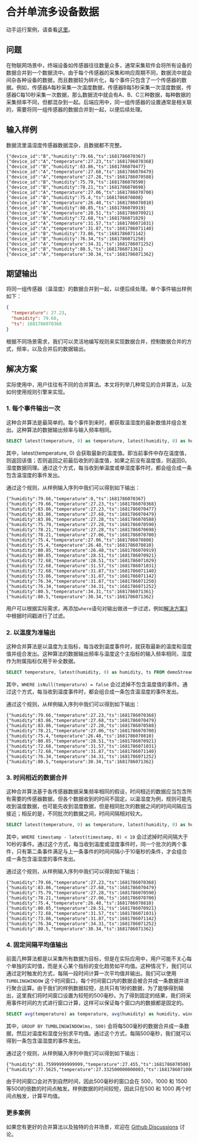 # 合并单流多设备数据

动手运行案例，请查看[这里](../howto.md)。

## 问题

在物联网场景中，终端设备如传感器往往数量众多，通常采集软件会将所有设备的数据合并到一个数据流中。由于每个传感器的采集和响应周期不同，数据流中就会间杂各种设备的数据，而且数据较为碎片化，每个事件只包含了一个传感器的数据。例如，传感器A每秒采集一次温度数据，传感器B每5秒采集一次湿度数据，传感器C每10秒采集一次数据，那么数据流中就会有A、B、C三种数据，每种数据的采集频率不同，但都混杂到一起。后端应用中，同一组传感器的设置通常是相关联的，需要将同一组传感器的数据合并到一起，以便后续处理。

## 输入样例

数据流里温湿度传感器数据混杂，且数据都不完整。

```
{"device_id":"B","humidity":79.66,"ts":1681786070367}
{"device_id":"A","temperature":27.23,"ts":1681786070368}
{"device_id":"B","humidity":83.86,"ts":1681786070477}
{"device_id":"A","temperature":27.68,"ts":1681786070479}
{"device_id":"A","temperature":27.28,"ts":1681786070588}
{"device_id":"B","humidity":75.79,"ts":1681786070590}
{"device_id":"B","humidity":78.21,"ts":1681786070698}
{"device_id":"A","temperature":27.06,"ts":1681786070700}
{"device_id":"B","humidity":75.4,"ts":1681786070808}
{"device_id":"A","temperature":26.48,"ts":1681786070810}
{"device_id":"B","humidity":80.85,"ts":1681786070919}
{"device_id":"A","temperature":28.51,"ts":1681786070921}
{"device_id":"B","humidity":72.68,"ts":1681786071029}
{"device_id":"A","temperature":31.57,"ts":1681786071031}
{"device_id":"A","temperature":31.87,"ts":1681786071140}
{"device_id":"B","humidity":73.86,"ts":1681786071142}
{"device_id":"B","humidity":76.34,"ts":1681786071250}
{"device_id":"A","temperature":34.31,"ts":1681786071252}
{"device_id":"B","humidity":80.5,"ts":1681786071361}
{"device_id":"A","temperature":30.34,"ts":1681786071362}
```

## 期望输出

将同一组传感器（温湿度）的数据合并到一起，以便后续处理。单个事件输出样例如下：

```json
{
  "temperature": 27.23,
  "humidity": 79.66,
  "ts": 1681786070368
}
```

根据不同场景需求，我们可以灵活地编写规则来实现数据合并，控制数据合并的方式，频率，以及合并后的数据输出。

## 解决方案

实际使用中，用户往往有不同的合并算法。本文将列举几种常见的合并算法，以及如何使用规则引擎来实现。

### 1. 每个事件输出一次

这种合并算法是最简单的。每个事件到来时，都获取温湿度的最新数值并组合发出。这种算法的数据输出频率与输入频率相同。

```SQL
SELECT latest(temperature, 0) as temperature, latest(humidity, 0) as humidity, ts FROM demoStream
```

其中，latest(temperature, 0) 会获取最新的温度值。即当前事件中存在温度值，则返回该值；否则返回之前最后收到的温度值，如果之前没有温度值，则返回0。湿度数据同理。通过这个方式，每当收到单温度或单湿度事件时，都会组合成一条包含温湿度的事件发出。

通过这个规则，从样例输入序列中我们可以得到如下输出：

```
{"humidity":79.66,"temperature":0,"ts":1681786070367}
{"humidity":79.66,"temperature":27.23,"ts":1681786070368}
{"humidity":83.86,"temperature":27.23,"ts":1681786070477}
{"humidity":83.86,"temperature":27.68,"ts":1681786070479}
{"humidity":83.86,"temperature":27.28,"ts":1681786070588}
{"humidity":75.79,"temperature":27.28,"ts":1681786070590}
{"humidity":78.21,"temperature":27.28,"ts":1681786070698}
{"humidity":78.21,"temperature":27.06,"ts":1681786070700}
{"humidity":75.4,"temperature":27.06,"ts":1681786070808}
{"humidity":75.4,"temperature":26.48,"ts":1681786070810}
{"humidity":80.85,"temperature":26.48,"ts":1681786070919}
{"humidity":80.85,"temperature":28.51,"ts":1681786070921}
{"humidity":72.68,"temperature":28.51,"ts":1681786071029}
{"humidity":72.68,"temperature":31.57,"ts":1681786071031}
{"humidity":72.68,"temperature":31.87,"ts":1681786071140}
{"humidity":73.86,"temperature":31.87,"ts":1681786071142}
{"humidity":76.34,"temperature":31.87,"ts":1681786071250}
{"humidity":76.34,"temperature":34.31,"ts":1681786071252}
{"humidity":80.5,"temperature":34.31,"ts":1681786071361}
{"humidity":80.5,"temperature":30.34,"ts":1681786071362}
```

用户可以根据实际需求，再添加`where`语句对输出做进一步过滤，例如[解决方案3](#3-时间相近的数据合并)中根据时间戳进行了过滤。

### 2. 以温度为准输出

这种合并算法是以温度为主指标，每当收到温度事件时，就获取最新的温度和湿度值并组合发出。这种算法的数据输出频率与温度这个主指标的输入频率相同，湿度作为附属指标仅用于补全数据。

```SQL
SELECT temperature, latest(humidity, 0) as humidity, ts FROM demoStream WHERE isNull(temperature) = false
```

其中，`WHERE isNull(temperature) = false` 会过滤掉不包含温度值的事件。通过这个方式，每当收到温度事件时，都会组合成一条包含温湿度的事件发出。

通过这个规则，从样例输入序列中我们可以得到如下输出：

```
{"humidity":79.66,"temperature":27.23,"ts":1681786070368}
{"humidity":83.86,"temperature":27.68,"ts":1681786070479}
{"humidity":83.86,"temperature":27.28,"ts":1681786070588}
{"humidity":78.21,"temperature":27.06,"ts":1681786070700}
{"humidity":75.4,"temperature":26.48,"ts":1681786070810}
{"humidity":80.85,"temperature":28.51,"ts":1681786070921}
{"humidity":72.68,"temperature":31.57,"ts":1681786071031}
{"humidity":72.68,"temperature":31.87,"ts":1681786071140}
{"humidity":76.34,"temperature":34.31,"ts":1681786071252}
{"humidity":80.5,"temperature":30.34,"ts":1681786071362}
```

### 3. 时间相近的数据合并

这种合并算法基于各传感器数据采集频率相同的假设，时间相近的数据应当包含所有需要的传感器数据，但各个数据收到的时间不固定。以温湿度为例，规则可能先收到温度数据，也可能先收到湿度数据，但是相同批次的数据之间的时间间隔应当接近；相反的是，不同批次的数据之间，时间间隔相对较大。 

```SQL
SELECT latest(temperature, 0) as temperature, latest(humidity, 0) as humidity, ts FROM demoStream WHERE ts - lag(ts) < 10
```

其中，`WHERE timestamp - latest(timestamp, 0) < 10` 会过滤掉时间间隔大于10秒的事件。通过这个方式，每当收到温度或湿度事件时，同一个批次的两个事件，只有第二条事件满足与上一条事件的时间间隔小于10毫秒的条件，才会组合成一条包含温湿度的事件发出。

通过这个规则，从样例输入序列中我们可以得到如下输出：

```
{"humidity":79.66,"temperature":27.23,"ts":1681786070368}
{"humidity":83.86,"temperature":27.68,"ts":1681786070479}
{"humidity":75.79,"temperature":27.28,"ts":1681786070590}
{"humidity":78.21,"temperature":27.06,"ts":1681786070700}
{"humidity":75.4,"temperature":26.48,"ts":1681786070810}
{"humidity":80.85,"temperature":28.51,"ts":1681786070921}
{"humidity":72.68,"temperature":31.57,"ts":1681786071031}
{"humidity":73.86,"temperature":31.87,"ts":1681786071142}
{"humidity":76.34,"temperature":34.31,"ts":1681786071252}
{"humidity":80.5,"temperature":30.34,"ts":1681786071362}
```

### 4. 固定间隔平均值输出

前面几种算法都是以采集所有数据为目标，但是在实际应用中，用户可能不关心每个单独的实时值，而是关心某个指标的变化趋势如平均值。这种情况下，我们可以通过定时触发的方式，每隔一段时间计算一次平均值并输出。我们可以使用 `TUMBLINGWINDOW` 这个时间窗口，每个时间窗口内的数据会被合并成一条数据并进行聚合运算。由于我们的样例数据较短，总共只有1秒的数据，为了能够得到输出，这里我们将时间窗口设置为较短的500毫秒。为了得到固定的结果，我们将采用事件时间的方式进行窗口计算，这样可以保证每个窗口内的数据都是固定的。

```SQL
SELECT avg(temperature) as temperature, avg(humidity) as humidity, window_end() as ts FROM demoStream GROUP BY TUMBLINGWINDOW(ms, 500)
```

其中，`GROUP BY TUMBLINGWINDOW(ms, 500)` 会将每500毫秒的数据合并成一条数据，然后对温度和湿度分别求平均值。通过这个方式，每隔500毫秒，我们就可以得到一条包含温湿度的事件发出。

通过这个规则，从样例输入序列中我们可以得到如下输出：

```
{"humidity":81.75999999999999,"temperature":27.455,"ts":1681786070500}
{"humidity":77.5625,"temperature":27.332500000000003,"ts":1681786071000}
```

由于时间窗口会对齐到自然时间，因此500毫秒的窗口会在 500，1000 和 1500 等500的倍数的时间点触发。样例数据的时间较短，因此只在500 和 1000 两个时间点触发，计算平均值。

### 更多案例

如果您有更好的合并算法以及独特的合并场景，欢迎在 [Github Discussions](https://github.com/lf-edge/ekuiper/discussions/categories/use-case) 讨论。